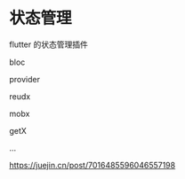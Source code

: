 # 状态管理



flutter 的状态管理插件

bloc

provider

reudx

mobx

getX

...

https://juejin.cn/post/7016485596046557198



